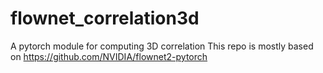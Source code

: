 # flownet_correlation3d
A pytorch module for computing 3D correlation
This repo is mostly based on https://github.com/NVIDIA/flownet2-pytorch 
